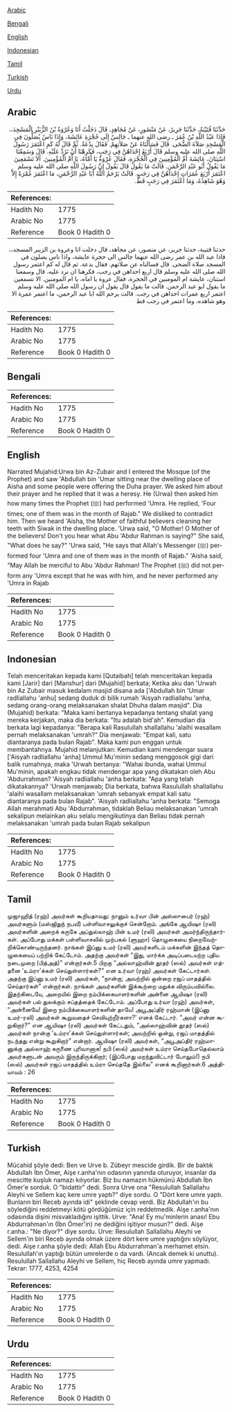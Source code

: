 [Arabic](#arabic)

[Bengali](#bengali)

[English](#english)

[Indonesian](#indonesian)

[Tamil](#tamil)

[Turkish](#turkish)

[Urdu](#urdu)

## Arabic


<div dir="rtl" lang="ar" style={{fontSize:'larger',backgroundColor:'#f8f9fa',padding:20}}>
حَدَّثَنَا قُتَيْبَةُ، حَدَّثَنَا جَرِيرٌ، عَنْ مَنْصُورٍ، عَنْ مُجَاهِدٍ، قَالَ دَخَلْتُ أَنَا وَعُرْوَةُ بْنُ الزُّبَيْرِ الْمَسْجِدَ،، فَإِذَا عَبْدُ اللَّهِ بْنُ عُمَرَ ـ رضى الله عنهما ـ جَالِسٌ إِلَى حُجْرَةِ عَائِشَةَ، وَإِذَا نَاسٌ يُصَلُّونَ فِي الْمَسْجِدِ صَلاَةَ الضُّحَى‏.‏ قَالَ فَسَأَلْنَاهُ عَنْ صَلاَتِهِمْ‏.‏ فَقَالَ بِدْعَةٌ‏.‏ ثُمَّ قَالَ لَهُ كَمِ اعْتَمَرَ رَسُولُ اللَّهِ صلى الله عليه وسلم قَالَ أَرْبَعً إِحْدَاهُنَّ فِي رَجَبٍ، فَكَرِهْنَا أَنْ نَرُدَّ عَلَيْهِ‏.‏ قَالَ وَسَمِعْنَا اسْتِنَانَ، عَائِشَةَ أُمِّ الْمُؤْمِنِينَ فِي الْحُجْرَةِ، فَقَالَ عُرْوَةُ يَا أُمَّاهُ، يَا أُمَّ الْمُؤْمِنِينَ‏.‏ أَلاَ تَسْمَعِينَ مَا يَقُولُ أَبُو عَبْدِ الرَّحْمَنِ‏.‏ قَالَتْ مَا يَقُولُ قَالَ يَقُولُ إِنَّ رَسُولَ اللَّهِ صلى الله عليه وسلم اعْتَمَرَ أَرْبَعَ عُمَرَاتٍ إِحْدَاهُنَّ فِي رَجَبٍ‏.‏ قَالَتْ يَرْحَمُ اللَّهُ أَبَا عَبْدِ الرَّحْمَنِ، مَا اعْتَمَرَ عُمْرَةً إِلاَّ وَهُوَ شَاهِدُهُ، وَمَا اعْتَمَرَ فِي رَجَبٍ قَطُّ‏.‏
</div>
<div style={{backgroundColor:'#f8f9fa',padding:20, marginBottom: 10}}><table> <thead> <tr> <th>References:</th> <th></th> </tr> </thead> <tbody><tr><td>Hadith No</td><td>1775</td></tr><tr><td>Arabic No</td><td>1775</td></tr><tr><td>Reference</td><td>Book 0 Hadith 0</td></tr></tbody></table></div>


<div dir="rtl" lang="ar" style={{fontSize:'larger',backgroundColor:'#f8f9fa',padding:20}}>
حدثنا قتيبة، حدثنا جرير، عن منصور، عن مجاهد، قال دخلت انا وعروة بن الزبير المسجد،، فاذا عبد الله بن عمر رضى الله عنهما جالس الى حجرة عايشة، واذا ناس يصلون في المسجد صلاة الضحى. قال فسالناه عن صلاتهم. فقال بدعة. ثم قال له كم اعتمر رسول الله صلى الله عليه وسلم قال اربع احداهن في رجب، فكرهنا ان نرد عليه. قال وسمعنا استنان، عايشة ام المومنين في الحجرة، فقال عروة يا اماه، يا ام المومنين. الا تسمعين ما يقول ابو عبد الرحمن. قالت ما يقول قال يقول ان رسول الله صلى الله عليه وسلم اعتمر اربع عمرات احداهن في رجب. قالت يرحم الله ابا عبد الرحمن، ما اعتمر عمرة الا وهو شاهده، وما اعتمر في رجب قط
</div>
<div style={{backgroundColor:'#f8f9fa',padding:20, marginBottom: 10}}><table> <thead> <tr> <th>References:</th> <th></th> </tr> </thead> <tbody><tr><td>Hadith No</td><td>1775</td></tr><tr><td>Arabic No</td><td>1775</td></tr><tr><td>Reference</td><td>Book 0 Hadith 0</td></tr></tbody></table></div>

## Bengali


<div dir="ltr" lang="bn" style={{fontSize:'larger',backgroundColor:'#f8f9fa',padding:20}}>

</div>
<div style={{backgroundColor:'#f8f9fa',padding:20, marginBottom: 10}}><table> <thead> <tr> <th>References:</th> <th></th> </tr> </thead> <tbody><tr><td>Hadith No</td><td>1775</td></tr><tr><td>Arabic No</td><td>1775</td></tr><tr><td>Reference</td><td>Book 0 Hadith 0</td></tr></tbody></table></div>

## English


<div dir="ltr" lang="en" style={{fontSize:'larger',backgroundColor:'#f8f9fa',padding:20}}>
Narrated Mujahid:Urwa bin Az-Zubair and I entered the Mosque (of the Prophet) and saw 'Abdullah bin 'Umar sitting near the dwelling place of Aisha and some people were offering the Duha prayer. We asked him about their prayer and he replied that it was a heresy. He (Urwa) then asked him how many times the Prophet (ﷺ) had performed 'Umra. He replied, 'Four times; one of them was in the month of Rajab." We disliked to contradict him. Then we heard 'Aisha, the Mother of faithful believers cleaning her teeth with Siwak in the dwelling place. 'Urwa said, "O Mother! O Mother of the believers! Don't you hear what Abu 'Abdur Rahman is saying?" She said, "What does he say?" 'Urwa said, "He says that Allah's Messenger (ﷺ) performed four 'Umra and one of them was in the month of Rajab." 'Aisha said, "May Allah be merciful to Abu 'Abdur Rahman! The Prophet (ﷺ) did not perform any 'Umra except that he was with him, and he never performed any 'Umra in Rajab
</div>
<div style={{backgroundColor:'#f8f9fa',padding:20, marginBottom: 10}}><table> <thead> <tr> <th>References:</th> <th></th> </tr> </thead> <tbody><tr><td>Hadith No</td><td>1775</td></tr><tr><td>Arabic No</td><td>1775</td></tr><tr><td>Reference</td><td>Book 0 Hadith 0</td></tr></tbody></table></div>

## Indonesian


<div dir="ltr" lang="id" style={{fontSize:'larger',backgroundColor:'#f8f9fa',padding:20}}>
Telah menceritakan kepada kami [Qutaibah] telah menceritakan kepada kami [Jarir] dari [Manshur] dari [Mujahid] berkata; Ketika aku dan 'Urwah bin Az Zubair masuk kedalam masjid disana ada ['Abdullah bin 'Umar radliallahu 'anhu] sedang duduk di bilik rumah 'Aisyah radliallahu 'anha, sedang orang-orang melaksanakan shalat Dhuha dalam masjid". Dia (Mujahid) berkata: "Maka kami bertanya kepadanya tentang shalat yang mereka kerjakan, maka dia berkata: "Itu adalah bid'ah". Kemudian dia berkata lagi kepadanya: "Berapa kali Rasulullah shallallahu 'alaihi wasallam pernah melaksanakan 'umrah?" Dia menjawab: "Empat kali, satu diantaranya pada bulan Rajab". Maka kami pun enggan untuk membantahnya. Mujahid melanjutkan: Kemudian kami mendengar suara ['Aisyah radliallahu 'anha] Ummul Mu'minin sedang menggosok gigi dari balik rumahnya, maka 'Urwah bertanya: "Wahai ibunda, wahai Ummul Mu'minin, apakah engkau tidak mendengar apa yang dikatakan oleh Abu 'Abdurrahman? 'Aisyah radliallahu 'anha berkata: "Apa yang telah dikatakannya? 'Urwah menjawab; Dia berkata, bahwa Rasulullah shallallahu 'alaihi wasallam melaksanakan 'umrah sebanyak empat kali satu diantaranya pada bulan Rajab". 'Aisyah radliallahu 'anha berkata: "Semoga Allah merahmati Abu 'Abdurrahman, tidaklah Beliau melaksanakan 'umrah sekalipun melainkan aku selalu mengikutinya dan Beliau tidak pernah melaksanakan 'umrah pada bulan Rajab sekalipun
</div>
<div style={{backgroundColor:'#f8f9fa',padding:20, marginBottom: 10}}><table> <thead> <tr> <th>References:</th> <th></th> </tr> </thead> <tbody><tr><td>Hadith No</td><td>1775</td></tr><tr><td>Arabic No</td><td>1775</td></tr><tr><td>Reference</td><td>Book 0 Hadith 0</td></tr></tbody></table></div>

## Tamil


<div dir="ltr" lang="ta" style={{fontSize:'larger',backgroundColor:'#f8f9fa',padding:20}}>
முஜாஹித் (ரஹ்) அவர்கள் கூறியதாவது: நானும் உர்வா பின் அஸ்ஸுபைர் (ரஹ்) அவர்களும் (மஸ்ஜிதுந் நபவீ) பள்ளிவாசலுக்குச் சென்றோம். அங்கே ஆயிஷா (ரலி) அவர்களின் அறைக் கருகே அப்துல்லாஹ் பின் உமர் (ரலி) அவர்கள் அமர்ந்திருந்தார்கள். அப்போது மக்கள் பள்ளிவாசலில் முற்பகல் (ளுஹா) தொழுகையை நிறைவேற்றிக்கொண்டிருந்தனர். நாங்கள் இப்னு உமர் (ரலி) அவர்களிடம் மக்களின் இந்தத் தொழுகையைப் பற்றிக் கேட்டோம். அதற்கு அவர்கள் “இது, மார்க்க அடிப்படையற்ற புதிய நடைமுறை (பித்அத்)” என்றார்கள்.5 பிறகு “அல்லாஹ்வின் தூதர் (ஸல்) அவர்கள் எத்தனை ‘உம்ரா’க்கள் செய்துள்ளார்கள்?” என உர்வா (ரஹ்) அவர்கள் கேட்டார்கள். அதற்கு இப்னு உமர் (ரலி) அவர்கள், “நான்கு; அவற்றில் ஒன்றை ரஜப் மாதத்தில் செய்தார்கள்” என்றார்கள். நாங்கள் அவர்களின் இக்கூற்றை மறுக்க விரும்பவில்லை. இதற்கிடையே, அறையில் இறை நம்பிக்கையாளர்களின் அன்னை ஆயிஷா (ரலி) அவர்கள் பல் துலக்கும் சப்தத்தைக் கேட்டோம். அப்போது உர்வா (ரஹ்) அவர்கள், “அன்னையே! இறை நம்பிக்கையாளர்களின் தாயே! அபூஅப்திர் ரஹ்மான் (இப்னு உமர்-ரலி) அவர்கள் கூறுவதைச் செவியுற்றீர்களா?’ எனக் கேட்டார். “அவர் என்ன கூறுகிறார்?” என ஆயிஷா (ரலி) அவர்கள் கேட்டதும், “அல்லாஹ்வின் தூதர் (ஸல்) அவர்கள் நான்கு ‘உம்ரா’க்கள் செய்துள்ளார்கள்; அவற்றில் ஒன்று, ரஜப் மாதத்தில் நடந்தது என்று கூறுகிறார்” என்றார். ஆயிஷா (ரலி) அவர்கள், “அபூஅப்திர் ரஹ்மானுக்கு அல்லாஹ் கருணை புரிவானாக! நபி (ஸல்) அவர்கள் உம்ரா செய்தபோதெல்லாம் அவர்களுடன் அவரும் இருந்திருக்கிறார்; (இப்போது மறந்துவிட்டார் போலும்!) நபி (ஸல்) அவர்கள் ரஜப் மாதத்தில் உம்ரா செய்ததே இல்லை” எனக் கூறினார்கள்.6 அத்தியாயம் : 26
</div>
<div style={{backgroundColor:'#f8f9fa',padding:20, marginBottom: 10}}><table> <thead> <tr> <th>References:</th> <th></th> </tr> </thead> <tbody><tr><td>Hadith No</td><td>1775</td></tr><tr><td>Arabic No</td><td>1775</td></tr><tr><td>Reference</td><td>Book 0 Hadith 0</td></tr></tbody></table></div>

## Turkish


<div dir="ltr" lang="tr" style={{fontSize:'larger',backgroundColor:'#f8f9fa',padding:20}}>
Mücahid şöyle dedi: Ben ve Urve b. Zübeyr mescide girdik. Bir de baktık Abdullah İbn Ömer, Aişe r.anha'nın odasının yanında oturuyor, insanlar da mescitte kuşluk namazı kılıyorlar. Biz bu namazın hükmünü Abdullah İbn Ömer'e sorduk. O "bidattir" dedi. Sonra Urve ona "Resulullah Sallallahu Aleyhi ve Sellem kaç kere umre yaptı?" diye sordu. O "Dört kere umre yaptı. Bunların biri Receb ayında idi" şeklinde cevap verdi. Biz Abdullah'ın bu söylediğini reddetmeyi kötü gördüğümüz için reddetmedik. Aişe r.anha'nın odasında dişini misvakladığını işittik. Urve: "Ana! Ey mu'minlerin anası! Ebu Abdurrahman'ın (İbn Ömer'in) ne dediğini işitiyor musun?" dedi. Aişe r.anha.: "Ne diyor?" diye sordu. Urve: Resulullah Sallallahu Aleyhi ve Sellem'in biri Receb ayında olmak üzere dört kere umre yaptığını söylüyor, dedi. Aişe r.anha şöyle dedi: Allah Ebu Abdurrahman'a merhamet etsin. Resulullah'ın yaptığı bütün umrelerde o da vardı. (Ancak demek ki unuttu). Resulullah Sallallahu Aleyhi ve Sellem, hiç Receb ayında umre yapmadı. Tekrar: 1777, 4253, 4254
</div>
<div style={{backgroundColor:'#f8f9fa',padding:20, marginBottom: 10}}><table> <thead> <tr> <th>References:</th> <th></th> </tr> </thead> <tbody><tr><td>Hadith No</td><td>1775</td></tr><tr><td>Arabic No</td><td>1775</td></tr><tr><td>Reference</td><td>Book 0 Hadith 0</td></tr></tbody></table></div>

## Urdu


<div dir="rtl" lang="ur" style={{fontSize:'larger',backgroundColor:'#f8f9fa',padding:20}}>

</div>
<div style={{backgroundColor:'#f8f9fa',padding:20, marginBottom: 10}}><table> <thead> <tr> <th>References:</th> <th></th> </tr> </thead> <tbody><tr><td>Hadith No</td><td>1775</td></tr><tr><td>Arabic No</td><td>1775</td></tr><tr><td>Reference</td><td>Book 0 Hadith 0</td></tr></tbody></table></div>
